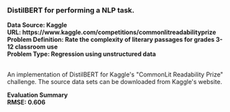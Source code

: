 <h3> DistilBERT for performing a NLP task. </h3>
<b> Data Source: Kaggle </b> </br>
<b> URL: https://www.kaggle.com/competitions/commonlitreadabilityprize</b> </br>
<b> Problem Definition: Rate the complexity of literary passages for grades 3-12 classroom use </b> </br>
<b> Problem Type: Regression using unstructured data </b> </br> </br>

An implementation of DistilBERT for Kaggle's "CommonLit Readability Prize" challenge. The source data sets can be downloaded from Kaggle's website.

<b> Evaluation Summary </b></br>
**RMSE: 0.606**
